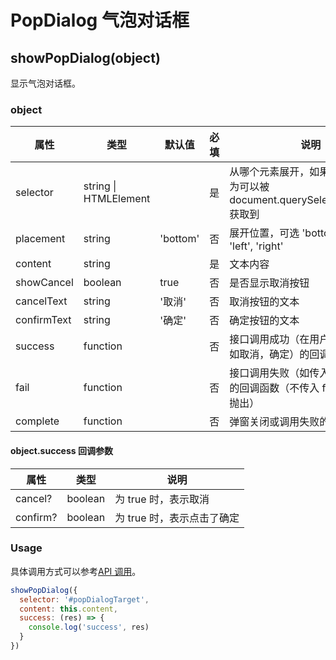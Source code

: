 # PopDialog 气泡对话框

## showPopDialog(object)

显示气泡对话框。

### object

| 属性        | 类型                  | 默认值   | 必填 | 说明                                                                              |
| ----------- | --------------------- | -------- | ---- | --------------------------------------------------------------------------------- |
| selector    | string \| HTMLElement |          | 是   | 从哪个元素展开，如果是 string，则为可以被 document.querySelector(selector) 获取到 |
| placement   | string                | 'bottom' | 否   | 展开位置，可选 'bottom', 'top', 'left', 'right'                                   |
| content     | string                |          | 是   | 文本内容                                                                          |
| showCancel  | boolean               | true     | 否   | 是否显示取消按钮                                                                  |
| cancelText  | string                | '取消'   | 否   | 取消按钮的文本                                                                    |
| confirmText | string                | '确定'   | 否   | 确定按钮的文本                                                                    |
| success     | function              |          | 否   | 接口调用成功（在用户做出选择后，如取消，确定）的回调函数                          |
| fail        | function              |          | 否   | 接口调用失败（如传入错误的参数）的回调函数（不传入 fail 遇错误直接抛出）          |
| complete    | function              |          | 否   | 弹窗关闭或调用失败的回调函数                                                      |

#### object.success 回调参数

| 属性     | 类型    | 说明                       |
| -------- | ------- | -------------------------- |
| cancel?  | boolean | 为 true 时，表示取消       |
| confirm? | boolean | 为 true 时，表示点击了确定 |

### Usage

具体调用方式可以参考[API 调用](../guide/import.md#api-调用)。

```JavaScript
showPopDialog({
  selector: '#popDialogTarget',
  content: this.content,
  success: (res) => {
    console.log('success', res)
  }
})
```
